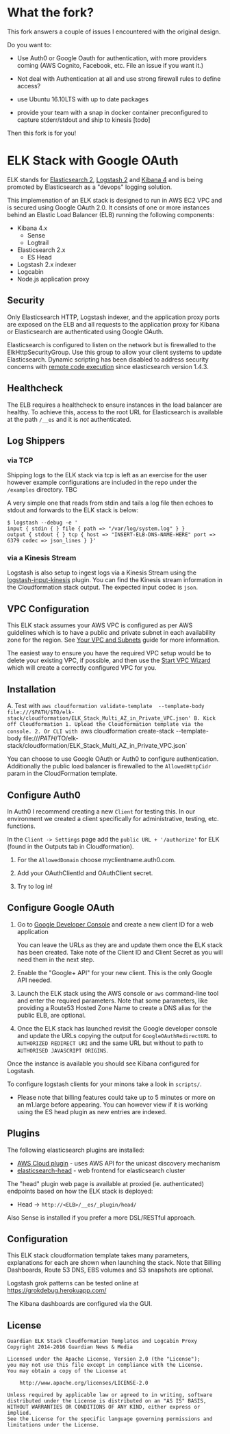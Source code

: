 What the fork?
==============

This fork answers a couple of issues I encountered with the original design.

Do you want to:

* Use Auth0 or Google Oauth for authentication, with more providers coming (AWS Cognito, Facebook, etc. File an issue if you want it.)

* Not deal with Authentication at all and use strong firewall rules to define access?

* use Ubuntu 16.10LTS with up to date packages

* provide your team with a snap in docker container preconfigured to capture stderr/stdout and ship to kinesis [todo]


Then this fork is for you!


ELK Stack with Google OAuth
===========================

ELK stands for [Elasticsearch 2][1], [Logstash 2][2] and [Kibana 4][3] and is being promoted by Elasticsearch as a "devops" logging solution.

This implemenation of an ELK stack is designed to run in AWS EC2 VPC and is secured using Google OAuth 2.0. It consists of one or more instances behind an Elastic Load Balancer (ELB) running the following components:

* Kibana 4.x
    * Sense
    * Logtrail
* Elasticsearch 2.x
    * ES Head
* Logstash 2.x indexer
* Logcabin
* Node.js application proxy

Security
--------

Only Elasticsearch HTTP, Logstash indexer, and the application proxy ports are exposed on the ELB and all requests to the application proxy for Kibana or Elasticsearch are authenticated using Google OAuth.

Elasticsearch is configured to listen on the network but is firewalled to the ElkHttpSecurityGroup. Use this group to allow your client systems to update Elasticsearch. Dynamic scripting has been disabled to address security concerns with [remote code execution][4] since elasticsearch version 1.4.3.

Healthcheck
-----------

The ELB requires a healthcheck to ensure instances in the load balancer are healthy. To achieve this, access to the root URL for Elasticsearch is available at the path `/__es` and it is *not* authenticated.

Log Shippers
------------

### via TCP

Shipping logs to the ELK stack via tcp is left as an exercise for the user however example configurations are included in the repo under the `/examples` directory. TBC

A very simple one that reads from stdin and tails a log file then echoes to stdout and forwards to the ELK stack is below:

```
$ logstash --debug -e '
input { stdin { } file { path => "/var/log/system.log" } }
output { stdout { } tcp { host => "INSERT-ELB-DNS-NAME-HERE" port => 6379 codec => json_lines } }'
```

### via a Kinesis Stream

Logstash is also setup to ingest logs via a Kinesis Stream using the [logstash-input-kinesis](https://github.com/codekitchen/logstash-input-kinesis) plugin.
You can find the Kinesis stream information in the Cloudformation stack output. 
The expected input codec is `json`.

VPC Configuration
-----------------

This ELK stack assumes your AWS VPC is configured as per AWS guidelines which is to have a public and private subnet in each availability zone for the region. See [Your VPC and Subnets][6] guide for more information.

The easiest way to ensure you have the required VPC setup would be to delete your existing VPC, if possible, and then use the [Start VPC Wizard][7] which will create a correctly configured VPC for you.

Installation
------------

A. Test with `aws cloudformation validate-template  --template-body file:///$PATH/$TO/elk-stack/cloudformation/ELK_Stack_Multi_AZ_in_Private_VPC.json'
B. Kick off Cloudformation
    1. Upload the Cloudformation template via the console.
    2. Or CLI with `aws cloudformation create-stack --template-body file:///$PATH/$TO/elk-stack/cloudformation/ELK_Stack_Multi_AZ_in_Private_VPC.json`

You can choose to use Google OAuth or Auth0 to configure authentication. Additionally the public load balancer is firewalled to the `AllowedHttpCidr` param in the CloudFormation template.

## Configure Auth0

In Auth0 I recommend creating a new `Client` for testing this. In our environment we created a client specifically for administrative, testing, etc. functions. 

In the `Client -> Settings` page add the `public URL + '/authorize'` for ELK (found in the Outputs tab in Cloudformation).

1. For the `AllowedDomain` choose myclientname.auth0.com.

2. Add your OAuthClientId and OAuthClient secret.
 
3. Try to log in! 

## Configure Google OAuth

1. Go to [Google Developer Console][5] and create a new client ID for a web application

   You can leave the URLs as they are and update them once the ELK stack has been created. Take note of the Client ID and Client Secret as you will need them in the next step.

2. Enable the "Google+ API" for your new client. This is the only Google API needed.

3. Launch the ELK stack using the AWS console or `aws` command-line tool and enter the required parameters. Note that some parameters, like providing a Route53 Hosted Zone Name to create a DNS alias for the public ELB, are optional.

4. Once the ELK stack has launched revisit the Google developer console and update the URLs copying the output for `GoogleOAuthRedirectURL` to `AUTHORIZED REDIRECT URI` and the same URL but without to path to `AUTHORISED JAVASCRIPT ORIGINS`.

Once the instance is available you should see Kibana configured for Logstash.

To configure logstash clients for your minons take a look in `scripts/`.

* Please note that billing features could take up to 5 minutes or more on an m1.large before appearing. You can however view if it is working using the ES head plugin as new entries are indexed.

Plugins
-------

The following elasticsearch plugins are installed:

  * [AWS Cloud plugin][8] - uses AWS API for the unicast discovery mechanism
  * [elasticsearch-head][9] - web frontend for elasticsearch cluster

The "head" plugin web page is available at proxied (ie. authenticated) endpoints based on how the ELK stack is deployed:

  * Head      -> `http://<ELB>/__es/_plugin/head/`
  
Also Sense is installed if you prefer a more DSL/RESTful approach.

Configuration
-------------

This ELK stack cloudformation template takes many parameters, explanations for each are shown when launching the stack. Note that Billing Dashboards, Route 53 DNS, EBS volumes and S3 snapshots are optional.

Logstash grok patterns can be tested online at https://grokdebug.herokuapp.com/

The Kibana dashboards are configured via the GUI.

License
-------

    Guardian ELK Stack Cloudformation Templates and Logcabin Proxy
    Copyright 2014-2016 Guardian News & Media

    Licensed under the Apache License, Version 2.0 (the "License");
    you may not use this file except in compliance with the License.
    You may obtain a copy of the License at

        http://www.apache.org/licenses/LICENSE-2.0

    Unless required by applicable law or agreed to in writing, software
    distributed under the License is distributed on an "AS IS" BASIS,
    WITHOUT WARRANTIES OR CONDITIONS OF ANY KIND, either express or implied.
    See the License for the specific language governing permissions and
    limitations under the License.

[1]: <https://www.elastic.co/> "Elasticsearch"
[2]: <https://www.elastic.co/products/logstash> "Logstash"
[3]: <https://www.elastic.co/products/kibana> "Kibana"
[4]: <http://www.elasticsearch.org/guide/en/elasticsearch/reference/current/modules-scripting.html> "ES Scripting"
[5]: <https://console.developers.google.com> "Google Developer Console"
[6]: <http://docs.aws.amazon.com/AmazonVPC/latest/UserGuide/VPC_Subnets.html> "AWS: Your VPC and Subnets"
[7]: <https://console.aws.amazon.com/vpc/>
[8]: <https://github.com/elastic/elasticsearch/tree/2.0/plugins/cloud-aws>
[9]: <http://mobz.github.io/elasticsearch-head/>

